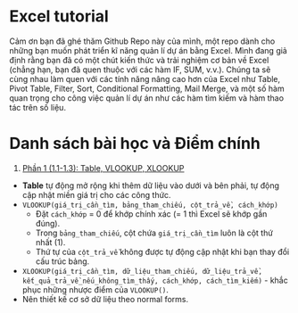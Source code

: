 # Excel tutorial

Cảm ơn bạn đã ghé thăm Github Repo này của mình, một repo dành cho những bạn muốn phát triển kĩ năng quản lí dự án bằng Excel. Mình đang giả định rằng bạn đã có một chút kiến thức và trải nghiệm cơ bản về Excel (chẳng hạn, bạn đã quen thuộc với các hàm IF, SUM, v.v.). Chúng ta sẽ cùng nhau làm quen với các tính năng nâng cao hơn của Excel như Table, Pivot Table, Filter, Sort, Conditional Formatting, Mail Merge, và một số hàm quan trọng cho công việc quản lí dự án như các hàm tìm kiếm và hàm thao tác trên số liệu.

# Danh sách bài học và Điểm chính

1. [Phần 1 (1.1-1.3): Table, VLOOKUP, XLOOKUP](https://youtu.be/3D5UvIGPPhM)
  - **Table** tự động mở rộng khi thêm dữ liệu vào dưới và bên phải, tự động cập nhật miền giá trị cho các công thức.
  - `VLOOKUP(giá_trị_cần_tìm, bảng_tham_chiếu, cột_trả_về, cách_khớp)`
    * Đặt `cách_khớp` = 0 để khớp chính xác (= 1 thì Excel sẽ khớp gần đúng).
    * Trong `bảng_tham_chiếu`, cột chứa `giá_trị_cần_tìm` luôn là cột thứ nhất (1).
    * Thứ tự của `cột_trả_về` không được tự động cập nhật khi bạn thay đổi cấu trúc bảng.
  - `XLOOKUP(giá_trị_cần_tìm, dữ_liệu_tham_chiếu, dữ_liệu_trả_về, kết_quả_trả_về_nếu_không_tìm_thấy, cách_khớp, cách_tìm_kiếm)` - khắc phục những nhược điểm của `VLOOKUP()`.
  - Nên thiết kế cơ sở dữ liệu theo normal forms.

